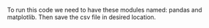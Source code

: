 To run this code we need to have these modules named:  pandas and matplotlib. Then save the csv file in desired location.
